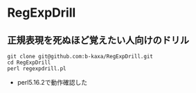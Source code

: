 # RegExpDrill

## 正規表現を死ぬほど覚えたい人向けのドリル

```
git clone git@github.com:b-kaxa/RegExpDrill.git
cd RegExpDrill
perl regexpdrill.pl
```

- perl5.16.2で動作確認した
